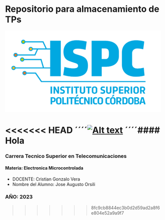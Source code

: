 # Repositorio para almacenamiento de TPs

[![Instituto](assets/ispc.png)](assets/ispc.png)

<<<<<<< HEAD
´´´´[![Alt text](https://img.youtube.com/vi/3RFAX3CbSGA/0.jpg)](https://www.youtube.com/watch?v=3RFAX3CbSGA)
´´´´#### Hola
=======
### Carrera Tecnico Superior en Telecomunicaciones

#### Materia: Electronica Microcontrolada
*  DOCENTE: Cristian Gonzalo Vera
*  Nombre del Alumno: Jose Augusto Orsili             

### AÑO: 2023
>>>>>>> 8fc9cb8844ec3b0d2d59ad2a8f6e804e52a9a9f7
